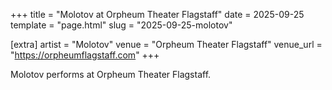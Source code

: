 +++
title = "Molotov at Orpheum Theater Flagstaff"
date = 2025-09-25
template = "page.html"
slug = "2025-09-25-molotov"

[extra]
artist = "Molotov"
venue = "Orpheum Theater Flagstaff"
venue_url = "https://orpheumflagstaff.com"
+++

Molotov performs at Orpheum Theater Flagstaff.
